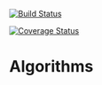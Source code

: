 [![Build Status](https://travis-ci.org/Dawny33/Algorithms.jl.svg?branch=master)](https://travis-ci.org/Dawny33/Algorithms.jl)

[![Coverage Status](https://coveralls.io/repos/github/Dawny33/Algorithms.jl/badge.svg?branch=master)](https://coveralls.io/github/Dawny33/Algorithms.jl?branch=master)


# Algorithms
